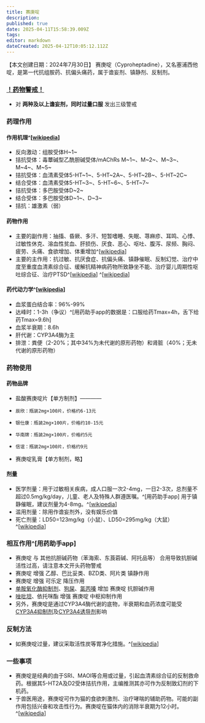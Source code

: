```yaml
---
title: 赛庚啶
description: 
published: true
date: 2025-04-11T15:58:39.009Z
tags: 
editor: markdown
dateCreated: 2025-04-12T10:05:12.112Z
---
```


【本文创建日期：2024年7月30日】
赛庚啶（Cyproheptadine），又名塞浦西他啶，是第一代抗组胺药、抗偏头痛药，属于谵妄剂、镇静剂、反制剂。
### [！药物警戒！](https://overspeed-wiki.github.io/%E8%8D%AF%E7%89%A9%E8%AD%A6%E6%88%92/)
- 对 **两种及以上谵妄剂，同时过量口服** 发出三级警戒
### 药理作用
#### 作用机理^[[wikipedia](https://en.wikipedia.org/wiki/Cyproheptadine#Pharmacodynamics)]
- 反向激动：组胺受体H~1~
- 拮抗受体：毒蕈碱型乙酰胆碱受体/mAChRs M~1~、M~2~、M~3~、M~4~、M~5~
- 拮抗受体：血清素受体5-HT~1~、5-HT~2A~、5-HT~2B~、5-HT~2C~
- 结合受体：血清素受体5-HT~3~、5-HT~6~、5-HT~7~
- 拮抗受体：多巴胺受体D~2~
- 结合受体：多巴胺受体D~1~、D~3~
- 拮抗：雄激素（弱）
#### 药物作用
- 主要的副作用：抽搐、昏厥、多汗、短暂嗜睡、失眠、荨麻疹、耳鸣、心悸、过敏性休克、溶血性贫血、肝损伤、厌食、恶心、呕吐、腹泻、尿频、胸闷、疲劳、头痛、食欲增加、体重增加^[[wikipedia](https://en.wikipedia.org/wiki/Cyproheptadine#Adverse_effects)]
- 主要的主作用：抗过敏、抗厌食症、抗偏头痛、镇静催眠、反制幻觉、治疗中度至重度血清素综合征、缓解抗精神病药物所致静坐不能、治疗婴儿周期性呕吐综合征、治疗PTSD^[[wikipedia](https://en.wikipedia.org/wiki/Cyproheptadine#Medical_uses)] ^[[wikipedia](https://en.wikipedia.org/wiki/Cyproheptadine#Research)]
#### 药代动力学^[[wikipedia](https://en.wikipedia.org/wiki/Cyproheptadine#Pharmacokinetics)]
- 血浆蛋白结合率：96%-99%
- 达峰时：1-3h（争议）^[用药助手app的数据是：口服给药Tmax=4h，舌下给药Tmax=9.6h]
- 血浆半衰期：8.6h
- 肝代谢：CYP3A4酶为主
- 排泄：粪便（2-20%；其中34%为未代谢的原形药物）和肾脏（40%；无未代谢的原形药物）
### 药物使用
#### 药物品牌
- 盐酸赛庚啶片【单方制剂】————
-     辰欣：瓶装2mg×100片，价格约6-13元
-     银仕康：瓶装2mg×100片，价格约10-15元
-     华南牌：瓶装2mg×100片，价格约5元
-     信谊：瓶装2mg×100片，价格约9元
- 赛庚啶乳膏【单方制剂，略】
#### 剂量
- 医学剂量：用于过敏相关疾病，成人口服一次2-4mg，一日2-3次，总剂量不超过0.5mg/kg/day，儿童、老人及特殊人群遵医嘱。^[用药助手app] 用于镇静催眠，建议剂量为4-8mg。^[[wikipedia](https://en.wikipedia.org/wiki/Cyproheptadine#Medical_uses)]
- 滥用剂量：除用作谵妄剂外，没有娱乐价值
- 死亡剂量：LD50=123mg/kg（小鼠）、LD50=295mg/kg（大鼠）^[[wikipedia](https://en.wikipedia.org/wiki/Cyproheptadine#Overdose)]
### 相互作用^[用药助手app]
- 赛庚啶 与 其他抗胆碱药物（苯海索、东莨菪碱、阿托品等） 合用导致抗胆碱活性过高，请注意本文开头药物警戒
- 赛庚啶 增强 乙醇、巴比妥类、BZD类、阿片类 镇静作用
- 赛庚啶 增强 可乐定 降压作用
- [单胺氧化酶抑制剂](https://overspeed-wiki.github.io/DXM/#%E5%8D%95%E8%83%BA%E6%B0%A7%E5%8C%96%E9%85%B6%E6%8A%91%E5%88%B6%E5%89%82%EF%BC%88MAOI%EF%BC%89%E3%80%90%E4%B8%A5%E7%A6%81%E3%80%91)、[狗屎](https://overspeed-wiki.github.io/QTP/)、[氯丙嗪](https://overspeed-wiki.github.io/CPZ/) 增加 赛庚啶 抗胆碱作用
- [唑吡坦](https://overspeed-wiki.github.io/%E6%80%9D%E8%AF%BA%E6%80%9D/)、依托咪酯 增强 赛庚啶 中枢抑制作用
- 另外，赛庚啶是通过CYP3A4酶代谢的底物，半衰期和血药浓度可能受[CYP3A4抑制剂](https://overspeed-wiki.github.io/DXM/#CYP3A4%E6%8A%91%E5%88%B6%E5%89%82)及[CYP3A4诱导剂](https://overspeed-wiki.github.io/DXM/#CYP3A4%E8%AF%B1%E5%AF%BC%E5%89%82)影响
### 反制方法
- 如赛庚啶过量，建议采取活性炭等胃净化措施。^[[wikipedia](https://en.wikipedia.org/wiki/Cyproheptadine#Overdose)]
### 一些事项
- 赛庚啶是经典的由于SRI、MAOI等合用或过量，引起血清素综合征的反制救命药。根据其5-HT2A及D2受体拮抗作用，主编推测其亦可作为反制致幻剂的下机药。
- 于兽医用途，赛庚啶可作为猫的食欲刺激剂、治疗哮喘的辅助药物。可能的副作用包括兴奋和攻击性行为。赛庚啶在猫体内的消除半衰期为12小时。^[[wikipedia](https://en.wikipedia.org/wiki/Cyproheptadine#Veterinary_use)]

